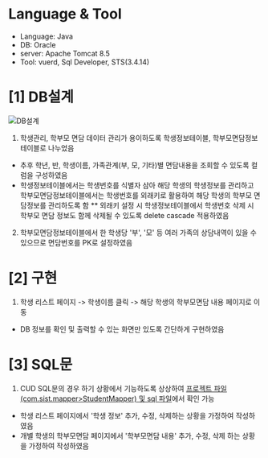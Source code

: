 # Language & Tool
- Language: Java
- DB: Oracle
- server: Apache Tomcat 8.5
- Tool: vuerd, Sql Developer, STS(3.4.14)

# [1] DB설계

![DB설계](https://user-images.githubusercontent.com/86100634/150008994-2c782898-e465-4550-aa8b-762faf0c9c2f.jpg)
1. 학생관리, 학부모 면담 데이터 관리가 용이하도록 학생정보테이블, 학부모면담정보테이블로 나누었음
  - 추후 학년, 반, 학생이름, 가족관계(부, 모, 기타)별 면담내용을 조회할 수 있도록 컬럼을 구성하였음
  - 학생정보테이블에서는 학생번호를 식별자 삼아 해당 학생의 학생정보를 관리하고 
    학부모면담정보테이블에서는 학생번호를 외래키로 활용하여 해당 학생의 학부모 면담정보를 관리하도록 함
    ** 외래키 설정 시 학생정보테이블에서 학생번호 삭제 시 학부모 면담 정보도 함께 삭제될 수 있도록 
       delete cascade 적용하였음
2. 학부모면담정보테이블에서 한 학생당 '부', '모' 등 여러 가족의 상담내역이 있을 수 있으므로 면담번호를 PK로 설정하였음

# [2] 구현
1. 학생 리스트 페이지 -> 학생이름 클릭 -> 해당 학생의 학부모면담 내용 페이지로 이동
- DB 정보를 확인 및 출력할 수 있는 화면만 있도록 간단하게 구현하였음
# [3] SQL문
1. CUD SQL문의 경우 하기 상황에서 기능하도록 상상하여 [프로젝트 파일(com.sist.mapper>StudentMapper) 및 sql 파일](https://github.com/gyurami/22-01-ParentsInterviewInfo/tree/main/%5B3%5D%20SQL)에서 확인 가능 
- 학생 리스트 페이지에서 '학생 정보' 추가, 수정, 삭제하는 상황을 가정하여 작성하였음
- 개별 학생의 학부모면담 페이지에서 '학부모면담 내용' 추가, 수정, 삭제 하는 상황을 가정하여 작성하였음
